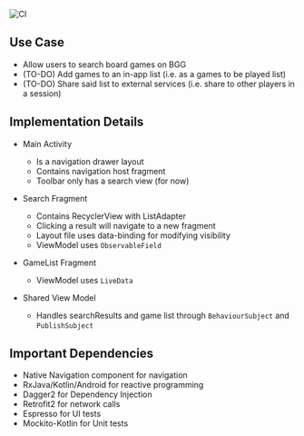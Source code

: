 ![CI](https://github.com/jonathanliem94/BG-Manager/workflows/CI/badge.svg?branch=master)

## Use Case

- Allow users to search board games on BGG
- (TO-DO) Add games to an in-app list (i.e. as a games to be played list)
- (TO-DO) Share said list to external services (i.e. share to other players in a session)

## Implementation Details

- Main Activity
    - Is a navigation drawer layout
    - Contains navigation host fragment
    - Toolbar only has a search view (for now)

- Search Fragment
    - Contains RecyclerView with ListAdapter
    - Clicking a result will navigate to a new fragment
    - Layout file uses data-binding for modifying visibility
    - ViewModel uses `ObservableField`
    
- GameList Fragment
    - ViewModel uses `LiveData`

- Shared View Model
    - Handles searchResults and game list through `BehaviourSubject` and `PublishSubject`

## Important Dependencies

- Native Navigation component for navigation
- RxJava/Kotlin/Android for reactive programming
- Dagger2 for Dependency Injection
- Retrofit2 for network calls
- Espresso for UI tests
- Mockito-Kotlin for Unit tests
